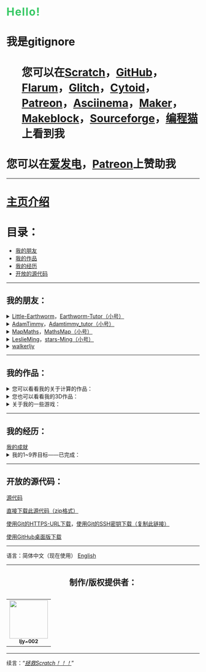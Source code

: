 <!DOCTYPE html>
<html>
  <head>
    <title>gitignore的个人介绍</title>
  </head>
  <body>
    <h1 class="cs">
      <span style="background-color: rgb(255, 255, 255);color: rgb(55, 200, 100);text-align: right;letter-spacing: 1.5px;">Hello!</span>
    </h1>
    <h1 class="ct">我是gitignore</h1>
    <h1 class="ct">
      <dd>
        您可以在<a href="http://scratch.mit.edu/users/gitignore/" target="_blank">Scratch</a>，<a href="https://github.com/ljy-002" target="_blank">GitHub</a>，<a href="https://gitignore.flarum.cloud/" target="_blank">Flarum</a>，<a href="https://glitch.com/@ljy123ljy123" target="_blank">Glitch</a>，<a href="https://cytoid.cn/profile/gitignore" target="_blank">Cytoid</a>，<a href="https://www.patreon.com/user?u=39290366&fan_landing=true" target="_blank">Patreon</a>，<a href="https://asciinema.org/~gitignore" target="_blank">Asciinema</a>，<a href="https://www.youngmaker.com/home/teacher_member/catalog/uid/121590.html" target="_blank">Maker</a>，<a href="https://mblock.makeblock.com/u/1264223" target="_blank">Makeblock</a>，<a href="https://sourceforge.net/u/gitignore/profile/" target="_blank">Sourceforge</a>，<a href="https://shequ.codemao.cn/user/7588327" target="_blank">编程猫</a>上看到我
      </dd>
    </h1>
    <h1>您可以在<a href="https://afdian.net/@gitignore" target="_blank">爱发电</a>，<a href="https://www.patreon.com/user?u=39290366&fan_landing=true" target="_blank">Patreon</a>上赞助我</h1>
    <hr/>
    <h1><a href="https://github.com/ljy-002/Web-gitignore.github.io/blob/master/README.md">主页介绍</a></h1>
    <h1>目录：</h1>
    <ul>
      <li><a href="#我的朋友：" id="我的朋友：">我的朋友</a></li>
      <li><a href="#我的作品：" id="我的作品：">我的作品</a></li>
      <li><a href="#我的经历：" id="我的经历：">我的经历</a></li>
      <li><a href="#开放的源代码：" id="开放的源代码：">开放的源代码</a></li>
    </ul>
    <hr/>
    <h2>我的朋友：</h2>
      <details>
        <summary><a href="https://scratch.mit.edu/users/Little-Earthworm/" target="_blank">Little-Earthworm</a>，<a href="https://scratch.mit.edu/users/Earthworm-Tutor/" target="_blank">Earthworm-Tutor（小号）</a></summary>
          <dd>您可以在<a href="http://scratch.mit.edu/users/Little-Earthworm/" target="_blank">Scratch</a>看到他，或者在<a href="https://github.com/Little-Earthworm" target="_blank">GitHub</a>，<a href="https://earthworm.flarum.cloud/" target="_blank">Flarum</a>，<a href="https://glitch.com/@Little-Earthworm" target="_blank">Glitch</a>上看到他</dd>
          <a href="https://earthworm-web.github.io/zh-cn/index.html" target="_blank">他的github.io主页</a>
      </details>
      <details>
        <summary><a href="https://scratch.mit.edu/users/AdamTimmy/" target="_blank">AdamTimmy</a>，<a href="https://scratch.mit.edu/users/Adamtimmy_tutor/" target="_blank">Adamtimmy_tutor（小号）</a></summary>
          <dd>您可以在<a href="https://scratch.mit.edu/users/AdamTimmy/" target="_blank">Scratch</a>看到她</dd>
      </details>
      <details>
        <summary><a href="https://scratch.mit.edu/users/MapMaths/" target="_blank">MapMaths</a>，<a href="https://scratch.mit.edu/users/MathsMap/" target="_blank">MathsMap（小号）</a></summary>
          <dd>您可以在<a href="https://scratch.mit.edu/users/MapMaths/" target="_blank">Scratch</a>看到他，或者在<a href="https://github.com/MapMaths" target="_blank">GitHub</a>，<a href="https://glitch.com/@MapMaths" target="_blank">Glitch</a>，<a href="https://mapmaths.flarum.cloud/" target="_blank">Flarum</a>上看到他</dd>
          <a href="https://mapmaths.github.io/" target="_blank">他的github.io主页</a>
      </details>
      <details>
        <summary><a href="https://scratch.mit.edu/users/LeslieMing/" target="_blank">LeslieMing</a>，<a href="https://scratch.mit.edu/users/stars-Ming/" target="_blank">stars-Ming（小号）</a></summary>
          <dd>您可以在<a href="https://scratch.mit.edu/users/LeslieMing/" target="_blank">Scratch</a>看到她，或者在<a href="https://github.com/LeslieMingg" target="_blank">GitHub</a>上看到她</dd>
      </details>
      <details>
        <summary><a href="https://github.com/walkerljy" target="_blank">walkerljy</a></summary>
          <dd>您可以在<a href="https://github.com/walkerljy" target="_blank">GitHub</a>上看到他</dd>
          <a href="https://walkerljy.github.io/" target="_blank">他的github.io主页</a>
      </details>
    <hr/>
    <h2>我的作品：</h2>
    <details>
        <summary>您可以看看我的关于计算的作品：</summary>
        <ol>
          <li><a href="https://scratch.mit.edu/projects/390106595/" target="_blank">运算神器V1.8.5</a></li>
          <li><a href="https://scratch.mit.edu/projects/401852935/" target="_blank">二/十进制转换</a></li>
          <li><a href="https://scratch.mit.edu/projects/401858817/" target="_blank">算“A”</a></li>
          <li><a href="https://scratch.mit.edu/projects/386873251/" target="_blank">Prime Numbers</a></li>
          <li><a href="https://scratch.mit.edu/projects/399763948/" target="_blank">计算"!"</a></li>
          <li><a href="https://scratch.mit.edu/projects/410708069/" target="_blank">指数函数</a></li>
          <li><a href="https://scratch.mit.edu/projects/407245340/" target="_blank">倒数关系</a></li>
          <li><a href="https://scratch.mit.edu/projects/407245340/" target="_blank">三个滑杆</a></li>
          <li><a href="https://scratch.mit.edu/projects/407049906/" target="_blank">cot余切三角函数制图</a></li>
        </ol>
    </details>
    <details>
        <summary>您也可以看看我的3D作品：</summary>
        <ol>
          <li><a href="https://scratch.mit.edu/projects/400069880/" target="_blank">梯体点矩阵3D</a></li>
          <li><a href="https://scratch.mit.edu/projects/400072481" target="_blank">三角体点矩阵3D</a></li>
          <li><a href="https://scratch.mit.edu/projects/400072481" target="_blank">方形点矩阵3D</a></li>
          <li><a href="https://scratch.mit.edu/projects/408831482" target="_blank">3DScratch场地</a></li>
        </ol>
    </details>
    <details>
      <summary>关于我的一些游戏：</summary>
      <ol>
          <li><a href="https://scratch.mit.edu/projects/411453458" target="_blank">Hamiltonian Way-汉密尔顿路</a> <a href="blob:https://scratch.mit.edu/5d0cec73-cd72-46a6-a500-48e0a1a8e15e" target="_blank">下载sb3文件</a></li>
          <li><a href="https://scratch.mit.edu/projects/411246064" target="_blank">Farmers Life-农民生活</a></li>
          <li><a href="https://scratch.mit.edu/projects/411242677" target="_blank">@@特朗普够了！！！</a> <a href="blob:https://scratch.mit.edu/a084c8b1-dcb1-477c-bbe1-f1ccd126478d" target="_blank">下载sb3文件</a></li>
          <li><a href="https://scratch.mit.edu/projects/400837419" target="_blank">Parkour that can't jump-不能跳跃的跑酷</a></li>
          <li><a href="https://scratch.mit.edu/projects/400871131" target="_blank">别出白线</a></li>
          <li><a href="https://scratch.mit.edu/projects/408831482" target="_blank">3DScratch场地</a></li>
          <li><a href="https://scratch.mit.edu/projects/400848174" target="_blank">跳伞模拟器V2.0</a></li>
          <li><a href="https://scratch.mit.edu/projects/401532493" target="_blank">角色跑酷</a></li>
      </ol>
    </details>
    <hr/>
    <h2>我的经历：</h2>
    <a href="https://ljy-002.github.io/giti.github.io/gitignore%20achievement" target="_blank">我的成就</a>
    <details>
      <summary>我的1~9界目标——已完成：</summary>
      <p>第1界目标：进入中国200强——在2020年6月实现</p>
      <p>第2界目标：发布作品超过100个——在2020年6月实现</p>
      <p>第3界目标：所有作品点赞量超过400——在2020年6月实现</p>
      <p>第4界目标：关注者超过100个——在2020年7月实现</p>
      <p>第5界目标：发布作品超过120个，并且平均每个作品有4个赞，3个收藏，不少于5次观看——在2020年7月实现</p>
      <p>第6界目标：进入中国160强——在2020年7月实现</p>
      <p>第7界目标：所有作品总观看数量超过2200——在2020年8月实现</p>
      <p>第8界目标：所有作品点赞量超过500——在2020年8月实现</p>
      <p>第9界目标：进入中国130强——在2020年8月实现</p>
    </details>
    <hr/>
    <h2>开放的源代码：</h2>
    <p><a href="https://github.com/ljy-002/Web-gitignore.github.io" target="_blank">源代码</a></p>
    <p><a href="https://codeload.github.com/ljy-002/Web-gitignore.github.io/zip/master" target="_blank">直接下载此源代码（zip格式）</a></p>
    <p><a href="https://github.com/ljy-002/Web-gitignore.github.io.git" target="_blank">使用Git的HTTPS-URL下载</a>，<a href="git@github.com:ljy-002/Web-gitignore.github.io.git" target="_blank">使用Git的SSH密钥下载（复制此链接）</a></p>
    <p><a href="x-github-client://openRepo/https://github.com/ljy-002/Web-gitignore.github.io" target="_blank">使用GitHub桌面版下载</a></p>
    <hr/>
    <p>语言：简体中文（现在使用） <a href="https://ljy-002.github.io/Web-gitignore.github.io/En" target="_blank">English</a></p>
    <hr/>
    <h2 align="center">制作/版权提供者：</h2>
    <h2 align="center">
      <table>
        <tr>
          <td align="center"><a href="https://github.com/ljy-002"><img src="https://avatars1.githubusercontent.com/u/63292034?s=460&u=271fb228c3c812e73709021a912ab3dec0adb205&v=4" width="100px;" alt=""/><br /><sub><b>ljy-002</b></sub></a><br /></td>
        </tr>
      </table>
    </h2>
    <hr/>
    <p>续言：“<i><a href="https://github.com/ljy-002/Save-Scratch">拯救Scratch！！！</a></i>”</p>
  </body>
</html>
